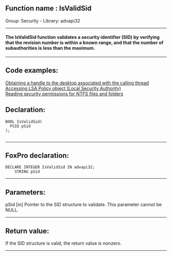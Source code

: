 
## Function name : IsValidSid
Group: Security - Library: advapi32    
***  


#### The IsValidSid function validates a security identifier (SID) by verifying that the revision number is within a known range, and that the number of subauthorities is less than the maximum.
***  


## Code examples:
[Obtaining a handle to the desktop associated with the calling thread](../../samples/sample_239.md)  
[Accessing LSA Policy object (Local Security Authority)](../../samples/sample_427.md)  
[Reading security permissions for NTFS files and folders](../../samples/sample_516.md)  

## Declaration:
```foxpro  
BOOL IsValidSid(
  PSID pSid
);
  
```  
***  


## FoxPro declaration:
```foxpro  
DECLARE INTEGER IsValidSid IN advapi32;
	STRING pSid  
```  
***  


## Parameters:
pSid 
[in] Pointer to the SID structure to validate. This parameter cannot be NULL.   
***  


## Return value:
If the SID structure is valid, the return value is nonzero.  
***  

